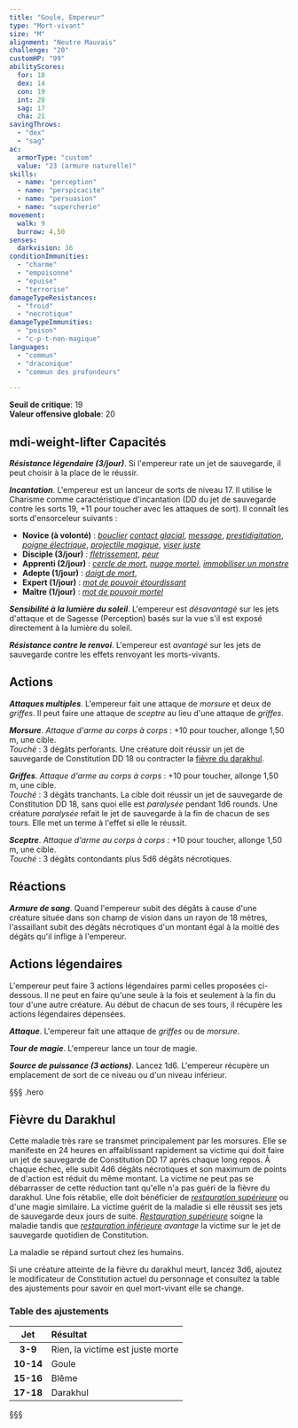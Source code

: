 ```yaml
---
title: "Goule, Empereur"
type: "Mort-vivant"
size: "M"
alignment: "Neutre Mauvais"
challenge: "20"
customHP: "99"
abilityScores:
  for: 18
  dex: 14
  con: 19
  int: 20
  sag: 17
  cha: 21
savingThrows:
  - "dex"
  - "sag"
ac:
  armorType: "custom"
  value: "23 (armure naturelle)"
skills:
  - name: "perception"
  - name: "perspicacite"
  - name: "persuasion"
  - name: "supercherie"
movement:
  walk: 9
  burrow: 4,50
senses:
  darkvision: 36
conditionImmunities:
  - "charme"
  - "empoisonne"
  - "epuise"
  - "terrorise"
damageTypeResistances:
  - "froid"
  - "necrotique"
damageTypeImmunities:
  - "poison"
  - "c-p-t-non-magique"
languages:
  - "commun"
  - "draconique"
  - "commun des profondeurs"

---
```

**Seuil de critique**: 19        
**Valeur offensive globale**: 20     
## <v-icon>mdi-weight-lifter</v-icon> Capacités
_**Résistance légendaire (3/jour)**_. Si l'empereur rate un jet de sauvegarde, il peut choisir à la place de le réussir.

_**Incantation**_. L'empereur est un lanceur de sorts de niveau 17. Il utilise le Charisme comme caractéristique d'incantation (DD du jet de sauvegarde contre les sorts 19, +11 pour toucher avec les attaques de sort). Il connaît les sorts d'ensorceleur suivants :
* **Novice (à volonté)** : [_bouclier_](/grimoire/bouclier/) [_contact glacial_](/grimoire/contact-glacial/), [_message_](/grimoire/message/), [_prestidigitation_](/grimoire/prestidigitation/), [_poigne électrique_](/grimoire/poigne-electrique/), [_projectile magique_](/grimoire/projectile-magique/), [_viser juste_](/grimoire/viser-juste/)
* **Disciple (3/jour)** : [_flétrissement_](/grimoire/fletrissement/), [_peur_](/grimoire/peur/)  
* **Apprenti (2/jour)** :  [_cercle de mort_](/grimoire/cercle-de-mort/), [_nuage mortel_](/grimoire/nuage-mortel/), [_immobiliser un monstre_](/grimoire/immobiliser-un-monstre/)  
* **Adepte (1/jour)** : [_doigt de mort_](/grimoire/doigt-de-mort/),
* **Expert (1/jour)** : [_mot de pouvoir étourdissant_](/grimoire/mot-de-pouvoir-etourdissant/)
* **Maître (1/jour)** : [_mot de pouvoir mortel_](/grimoire/mot-de-pouvoir-mortel/)

_**Sensibilité à la lumière du soleil**_. L'empereur est _désavantagé_ sur les jets d'attaque et de Sagesse (Perception) basés sur la vue s'il est exposé directement à la lumière du soleil.

_**Résistance contre le renvoi**_. L'empereur est _avantagé_ sur les jets de sauvegarde contre les effets renvoyant les morts-vivants.

## Actions
_**Attaques multiples**_. L'empereur fait une attaque de _morsure_ et deux de _griffes_. Il peut faire une attaque de _sceptre_ au lieu d'une attaque de _griffes_.

_**Morsure**_. _Attaque d'arme au corps à corps_ : +10 pour toucher, allonge 1,50 m, une cible.  
_Touché_ : 3 dégâts perforants. Une créature doit réussir un jet de sauvegarde de Constitution DD 18 ou contracter la [fièvre du darakhul](#fievre-du-darakhul).

_**Griffes**_. _Attaque d'arme au corps à corps_ : +10 pour toucher, allonge 1,50 m, une cible.  
_Touché_ : 3 dégâts tranchants. La cible doit réussir un jet de sauvegarde de Constitution DD 18, sans quoi elle est _paralysée_ pendant 1d6 rounds. Une créature _paralysée_ refait le jet de sauvegarde à la fin de chacun de ses tours. Elle met un terme à l'effet si elle le réussit.

_**Sceptre**_. _Attaque d'arme au corps à corps_ : +10 pour toucher, allonge 1,50 m, une cible.  
_Touché_ : 3 dégâts contondants plus 5d6 dégâts nécrotiques.

## Réactions
_**Armure de sang**_. Quand l'empereur subit des dégâts à cause d'une créature située dans son champ de vision dans un rayon de 18 mètres, l'assaillant subit des dégâts nécrotiques d'un montant égal à la moitié des dégâts qu'il inflige à l'empereur.

## Actions légendaires
L'empereur peut faire 3 actions légendaires parmi celles proposées ci-dessous. Il ne peut en faire qu'une seule à la fois et seulement à la fin du tour d'une autre créature. Au début de chacun de ses tours, il récupère les actions légendaires dépensées.

_**Attaque**_. L'empereur fait une attaque de _griffes_ ou de _morsure_.

_**Tour de magie**_. L'empereur lance un tour de magie.

_**Source de puissance (3 actions)**_. Lancez 1d6. L'empereur récupère un emplacement de sort de ce niveau ou d'un niveau inférieur.

§§§ .hero
## Fièvre du Darakhul
Cette maladie très rare se transmet principalement par les morsures. Elle se manifeste en 24 heures en affaiblissant rapidement sa victime qui doit faire un jet de sauvegarde de Constitution DD 17 après chaque long repos. À chaque échec, elle subit 4d6 dégâts nécrotiques et son maximum de points de d'action est réduit du même montant. La victime ne peut pas se débarrasser de cette réduction tant qu'elle n'a pas guéri de la fièvre du darakhul. Une fois rétablie, elle doit bénéficier de [_restauration supérieure_](/grimoire/restauration-superieure/) ou d'une magie similaire. La victime guérit de la maladie si elle réussit ses jets de sauvegarde deux jours de suite. [_Restauration supérieure_](/grimoire/restauration-superieure/) soigne la maladie tandis que [_restauration inférieure_](/grimoire/restauration-inferieure/) _avantage_ la victime sur le jet de sauvegarde quotidien de Constitution.

La maladie se répand surtout chez les humains.

Si une créature atteinte de la fièvre du darakhul meurt, lancez 3d6, ajoutez le modificateur de Constitution actuel du personnage et consultez la table des ajustements pour savoir en quel mort-vivant elle se change.
### Table des ajustements
|**Jet**|**Résultat**|
|:-:|:-|
|**3-9**|Rien, la victime est juste morte|
|**10-14**|Goule|
|**15-16**|Blême|
|**17-18**|Darakhul|
§§§
